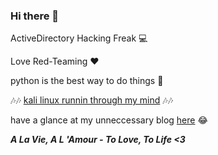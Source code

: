 ### Hi there 👋

ActiveDirectory Hacking Freak :computer: 

Love Red-Teaming :heart: 

python is the best way to do things :snake:

:notes::notes:  <a href="https://youtu.be/LycUI0mBWiw#notrickroll">kali linux runnin through my mind</a> :notes::notes:

have a glance at my unneccessary blog <a href="https://medium.com/@cpu0x00">here</a> 😂   


***A La Vie, A L 'Amour - To Love, To Life <3***
